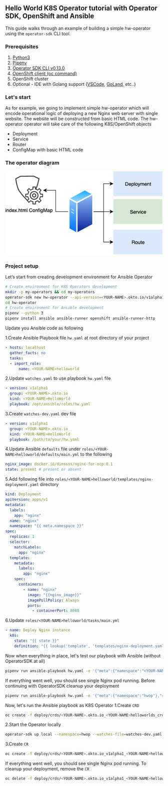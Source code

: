 ## Hello World K8S Operator tutorial with Operator SDK, OpenShift and Ansible

This guide walks through an example of building a simple hw-operator using the `operator-sdk` CLI tool.

### Prerequisites 
1. [Python3](https://www.python.org/)
2. [Pipenv](https://pipenv.pypa.io/en/latest/#install-pipenv-today) 
3. [Operator SDK CLI v0.13.0](https://github.com/operator-framework/operator-sdk/releases/tag/v0.13.0)
4. [OpenShift client (oc command)](https://mirror.openshift.com/pub/openshift-v4/clients/ocp/latest/)
5. OpenShift cluster
6. Optional - IDE with Golang support ([VSCode](https://code.visualstudio.com/download), [GoLand](https://www.jetbrains.com/go), etc..)


### Let's start

As for example, we going to implement simple hw-operator which will encode operational logic of deploying a new Nginx web server with single website. The website will be constructed from basic HTML code.
The hw-operator operator will take care of the following K8S/OpenShift objects
* Deployment
* Service
* Router
* ConfigMap with basic HTML code

### The operator diagram

![diagram](hw-operator-diagram.png)

### Project setup 
Let’s start from creating development environment for Ansible Operator 

```bash
# Create environment for K8S Operators development
mkdir -p my-operators && cd my-operators
operator-sdk new hw-operator --api-version=<YOUR-NAME>.okto.io/v1alpha1 --kind=<YOUR-NAME>HelloWorld --type=ansible
cd hw-operator
# Create environment for Ansible development 
pipenv --python 3
pipenv install ansible ansible-runner openshift ansible-runner-http
```

Update you Ansible code as following 

1.Create Ansible Playbook file `hw.yaml` at root directory of your project
```yaml
- hosts: localhost
  gather_facts: no
  tasks:
  - import_role:
      name: <YOUR-NAME>helloworld
```

2.Update `watches.yaml` to use playbook `hw.yaml` file
```yaml
- version: v1alpha1
  group: <YOUR-NAME>.okto.io
  kind: <YOUR-NAME>HelloWorld
  playbook: /opt/ansible/roles/hw.yaml
``` 

3.Create `watches-dev.yaml` dev file
```yaml
- version: v1alpha1
  group: <YOUR-NAME>.okto.io
  kind: <YOUR-NAME>HelloWorld
  playbook: /path/to/your/hw.yaml
```

4.Update Ansible `defaults` file under `roles/<YOUR-NAME>helloworld/defaults/main.yml` to the following
```yaml
nginx_image: docker.io/dimssss/nginx-for-ocp:0.1
state: present # present or absent
``` 

5.Add following file into `roles/<YOUR-NAME>helloworld/templates/nginx-deployment.yaml` directory
```yaml
kind: Deployment
apiVersion: apps/v1
metadata:
  labels:
    app: "nginx"
  name: "nginx"
  namespace: "{{ meta.namespace }}"
spec:
  replicas: 1
  selector:
    matchLabels:
      app: "nginx"
  template:
    metadata:
      labels:
        app: "nginx"
    spec:
      containers:
        - name: "nginx"
          image: "{{nginx_image}}"
          imagePullPolicy: Always
          ports:
            - containerPort: 8080
```

6.Update `roles/<YOUR-NAME>helloworld/tasks/main.yml`
```yaml
- name: Deploy Nginx instance
  k8s:
    state: "{{ state }}"
    definition: "{{ lookup('template', 'templates/nginx-deployment.yaml') }}"
```

Now when everything in place, let's test our playbook with Ansible (without OperatorSDK at all)
```bash
pipenv run ansible-playbook hw.yaml -e '{"meta":{"namespace":"<YOUR-NAMESPACE>"}}'
```
If everything went well, you should see single Nginx pod running. 
Before continuing with OperatorSDK cleanup your deployment
```bash
pipenv run ansible-playbook hw.yaml -e '{"meta":{"namespace":"hwop"},"state":"absent"}'
```
 
Now, let's run the Ansible playbook as K8S Operator
1.Create `CRD`
```bash
oc create -f deploy/crds/<YOUR-NAME>.okto.io_<YOUR-NAME>helloworlds_crd.yaml
```
2.Start the Operator locally
```bash
operator-sdk up local --namespace=hwop --watches-file=watches-dev.yaml
```
3.Create `CR`
```bash
oc create -f deploy/crds/<YOUR-NAME>.okto.io_v1alpha1_<YOUR-NAME>helloworld_cr.yaml
```

If everything went well, you should see single Nginx pod running. 
To cleanup your deployment, remove the `CR`
```bash
oc delete -f deploy/crds/<YOUR-NAME>.okto.io_v1alpha1_<YOUR-NAME>helloworld_cr.yaml
```